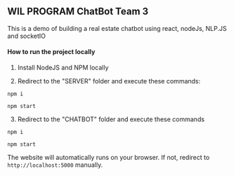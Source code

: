 ## WIL PROGRAM ChatBot Team 3

This is a demo of building a real estate chatbot using react, nodeJs, NLP.JS and socketIO

#### How to run the project locally

1. Install NodeJS and NPM locally

2. Redirect to the "SERVER" folder and execute these commands:

```
npm i
```

```
npm start
```

3. Redirect to the "CHATBOT" folder and execute these commands

```
npm i
```

```
npm start
```

The website will automatically runs on your browser. If not, redirect to `http://localhost:5000` manually.
